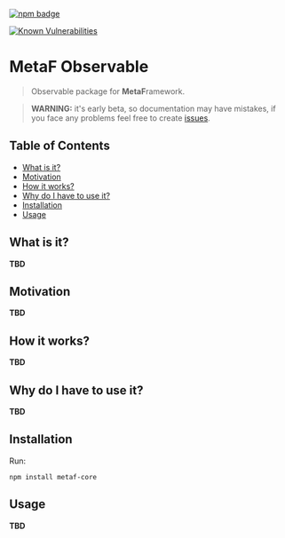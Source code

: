 [npm-badge-png]: https://nodei.co/npm/metaf-observable.png?downloads=true&downloadRank=true&stars=true
[package-url]: https://npmjs.com/package/metaf-observable

[![npm badge][npm-badge-png]][package-url]

[![Known Vulnerabilities](https://snyk.io/test/npm/metaf-observable/badge.svg)](https://snyk.io/test/npm/metaf-observable)


# MetaF Observable <!-- omit in toc -->
> Observable package for **MetaF**ramework.

> **WARNING:** it's early beta, so documentation may have mistakes, if you face any problems feel free to create [issues](https://github.com/Igmat/metaf/issues).

## Table of Contents <!-- omit in toc -->
<!-- START doctoc generated TOC please keep comment here to allow auto update -->
<!-- DON'T EDIT THIS SECTION, INSTEAD RE-RUN doctoc TO UPDATE -->


- [What is it?](#what-is-it)
- [Motivation](#motivation)
- [How it works?](#how-it-works)
- [Why do I have to use it?](#why-do-i-have-to-use-it)
- [Installation](#installation)
- [Usage](#usage)

<!-- END doctoc generated TOC please keep comment here to allow auto update -->

## What is it?
**TBD**

## Motivation
**TBD**

## How it works?
**TBD**

## Why do I have to use it?
**TBD**

## Installation
Run:
```
npm install metaf-core
```

## Usage
**TBD**
